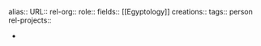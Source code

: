 alias::
URL::
rel-org::
role::
fields:: [[Egyptology]] 
creations:: 
tags:: person
rel-projects::


-